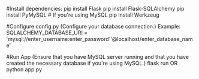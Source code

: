 #Install dependencies:
pip install Flask
pip install Flask-SQLAlchemy
pip install PyMySQL  # If you're using MySQL
pip install Werkzeug

#Configure config.py
(Configure your database connection.)
Example: SQLALCHEMY_DATABASE_URI = 'mysql://enter_username:enter_password''@localhost/enter_database_name'


#Run App 
(Ensure that you have MySQL server running and that you have created the necessary database if you're using MySQL.)
flask run OR python app.py


